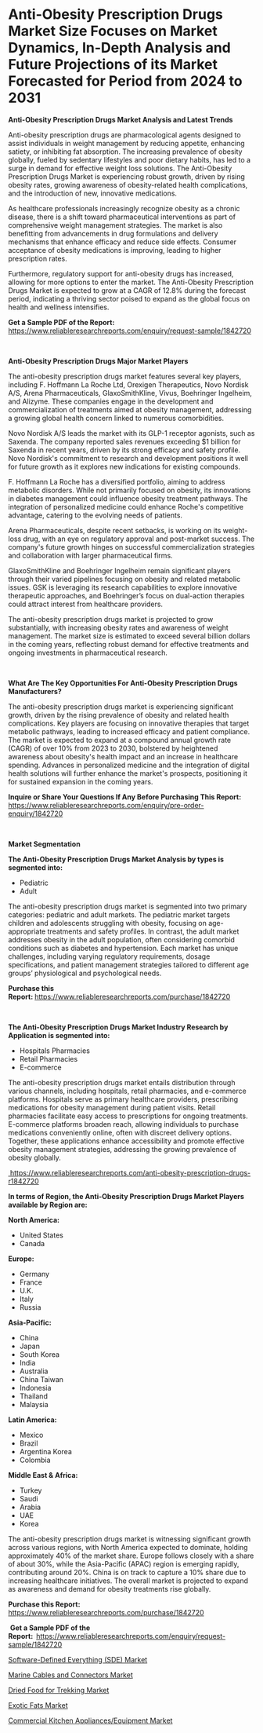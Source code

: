 <p><h1>Anti-Obesity Prescription Drugs Market Size Focuses on Market Dynamics, In-Depth Analysis and Future Projections of its Market Forecasted for Period from 2024 to 2031</h1></p><p><strong>Anti-Obesity Prescription Drugs Market Analysis and Latest Trends</strong></p>
<p><p>Anti-obesity prescription drugs are pharmacological agents designed to assist individuals in weight management by reducing appetite, enhancing satiety, or inhibiting fat absorption. The increasing prevalence of obesity globally, fueled by sedentary lifestyles and poor dietary habits, has led to a surge in demand for effective weight loss solutions. The Anti-Obesity Prescription Drugs Market is experiencing robust growth, driven by rising obesity rates, growing awareness of obesity-related health complications, and the introduction of new, innovative medications.</p><p>As healthcare professionals increasingly recognize obesity as a chronic disease, there is a shift toward pharmaceutical interventions as part of comprehensive weight management strategies. The market is also benefitting from advancements in drug formulations and delivery mechanisms that enhance efficacy and reduce side effects. Consumer acceptance of obesity medications is improving, leading to higher prescription rates.</p><p>Furthermore, regulatory support for anti-obesity drugs has increased, allowing for more options to enter the market. The Anti-Obesity Prescription Drugs Market is expected to grow at a CAGR of 12.8% during the forecast period, indicating a thriving sector poised to expand as the global focus on health and wellness intensifies.</p></p>
<p><strong>Get a Sample PDF of the Report:&nbsp;</strong> <a href="https://www.reliableresearchreports.com/enquiry/request-sample/1842720?utm_campaign=41&utm_medium=2&utm_source=Github&utm_content=ia&utm_term=01012025&utm_id=anti-obesity-prescription-drugs">https://www.reliableresearchreports.com/enquiry/request-sample/1842720</a></p>
<p>&nbsp;</p>
<p><strong>Anti-Obesity Prescription Drugs Major Market Players</strong></p>
<p><p>The anti-obesity prescription drugs market features several key players, including F. Hoffmann La Roche Ltd, Orexigen Therapeutics, Novo Nordisk A/S, Arena Pharmaceuticals, GlaxoSmithKline, Vivus, Boehringer Ingelheim, and Alizyme. These companies engage in the development and commercialization of treatments aimed at obesity management, addressing a growing global health concern linked to numerous comorbidities.</p><p>Novo Nordisk A/S leads the market with its GLP-1 receptor agonists, such as Saxenda. The company reported sales revenues exceeding $1 billion for Saxenda in recent years, driven by its strong efficacy and safety profile. Novo Nordisk's commitment to research and development positions it well for future growth as it explores new indications for existing compounds.</p><p>F. Hoffmann La Roche has a diversified portfolio, aiming to address metabolic disorders. While not primarily focused on obesity, its innovations in diabetes management could influence obesity treatment pathways. The integration of personalized medicine could enhance Roche's competitive advantage, catering to the evolving needs of patients.</p><p>Arena Pharmaceuticals, despite recent setbacks, is working on its weight-loss drug, with an eye on regulatory approval and post-market success. The company's future growth hinges on successful commercialization strategies and collaboration with larger pharmaceutical firms.</p><p>GlaxoSmithKline and Boehringer Ingelheim remain significant players through their varied pipelines focusing on obesity and related metabolic issues. GSK is leveraging its research capabilities to explore innovative therapeutic approaches, and Boehringer’s focus on dual-action therapies could attract interest from healthcare providers.</p><p>The anti-obesity prescription drugs market is projected to grow substantially, with increasing obesity rates and awareness of weight management. The market size is estimated to exceed several billion dollars in the coming years, reflecting robust demand for effective treatments and ongoing investments in pharmaceutical research.</p></p>
<p>&nbsp;</p>
<p><strong>What Are The Key Opportunities For Anti-Obesity Prescription Drugs Manufacturers?</strong></p>
<p><p>The anti-obesity prescription drugs market is experiencing significant growth, driven by the rising prevalence of obesity and related health complications. Key players are focusing on innovative therapies that target metabolic pathways, leading to increased efficacy and patient compliance. The market is expected to expand at a compound annual growth rate (CAGR) of over 10% from 2023 to 2030, bolstered by heightened awareness about obesity's health impact and an increase in healthcare spending. Advances in personalized medicine and the integration of digital health solutions will further enhance the market's prospects, positioning it for sustained expansion in the coming years.</p></p>
<p><strong>Inquire or Share Your Questions If Any Before Purchasing This Report:</strong> <a href="https://www.reliableresearchreports.com/enquiry/pre-order-enquiry/1842720?utm_campaign=41&utm_medium=2&utm_source=Github&utm_content=ia&utm_term=01012025&utm_id=anti-obesity-prescription-drugs">https://www.reliableresearchreports.com/enquiry/pre-order-enquiry/1842720</a></p>
<p>&nbsp;</p>
<p><strong>Market Segmentation</strong></p>
<p><strong>The Anti-Obesity Prescription Drugs Market Analysis by types is segmented into:</strong></p>
<p><ul><li>Pediatric</li><li>Adult</li></ul></p>
<p><p>The anti-obesity prescription drugs market is segmented into two primary categories: pediatric and adult markets. The pediatric market targets children and adolescents struggling with obesity, focusing on age-appropriate treatments and safety profiles. In contrast, the adult market addresses obesity in the adult population, often considering comorbid conditions such as diabetes and hypertension. Each market has unique challenges, including varying regulatory requirements, dosage specifications, and patient management strategies tailored to different age groups’ physiological and psychological needs.</p></p>
<p><strong>Purchase this Report:&nbsp;</strong><a href="https://www.reliableresearchreports.com/purchase/1842720?utm_campaign=41&utm_medium=2&utm_source=Github&utm_content=ia&utm_term=01012025&utm_id=anti-obesity-prescription-drugs">https://www.reliableresearchreports.com/purchase/1842720</a></p>
<p>&nbsp;</p>
<p><strong>The Anti-Obesity Prescription Drugs Market Industry Research by Application is segmented into:</strong></p>
<p><ul><li>Hospitals Pharmacies</li><li>Retail Pharmacies</li><li>E-commerce</li></ul></p>
<p><p>The anti-obesity prescription drugs market entails distribution through various channels, including hospitals, retail pharmacies, and e-commerce platforms. Hospitals serve as primary healthcare providers, prescribing medications for obesity management during patient visits. Retail pharmacies facilitate easy access to prescriptions for ongoing treatments. E-commerce platforms broaden reach, allowing individuals to purchase medications conveniently online, often with discreet delivery options. Together, these applications enhance accessibility and promote effective obesity management strategies, addressing the growing prevalence of obesity globally.</p></p>
<p><a href="https://www.reliableresearchreports.com/anti-obesity-prescription-drugs-r1842720?utm_campaign=41&utm_medium=2&utm_source=Github&utm_content=ia&utm_term=01012025&utm_id=anti-obesity-prescription-drugs">&nbsp;https://www.reliableresearchreports.com/anti-obesity-prescription-drugs-r1842720</a></p>
<p><strong>In terms of Region, the Anti-Obesity Prescription Drugs Market Players available by Region are:</strong></p>
<p>
    <p> <strong> North America: </strong>
        <ul>
            <li>United States</li>
            <li>Canada</li>
        </ul>
        </p> 
    <p> <strong> Europe: </strong>
        <ul>
            <li>Germany</li>
            <li>France</li>
            <li>U.K.</li>
            <li>Italy</li>
            <li>Russia</li>
        </ul>
        </p> 
    <p> <strong> Asia-Pacific: </strong>
        <ul>
            <li>China</li>
            <li>Japan</li>
            <li>South Korea</li>
            <li>India</li>
            <li>Australia</li>
            <li>China Taiwan</li>
            <li>Indonesia</li>
            <li>Thailand</li>
            <li>Malaysia</li>
        </ul>
        </p> 
    <p> <strong> Latin America: </strong>
        <ul>
            <li>Mexico</li>
            <li>Brazil</li>
            <li>Argentina Korea</li>
            <li>Colombia</li>
        </ul>
        </p> 
    <p> <strong> Middle East & Africa: </strong>
        <ul>
            <li>Turkey</li>
            <li>Saudi</li>
            <li>Arabia</li>
            <li>UAE</li>
            <li>Korea</li>
        </ul>
    </p>
    </p>
<p><p>The anti-obesity prescription drugs market is witnessing significant growth across various regions, with North America expected to dominate, holding approximately 40% of the market share. Europe follows closely with a share of about 30%, while the Asia-Pacific (APAC) region is emerging rapidly, contributing around 20%. China is on track to capture a 10% share due to increasing healthcare initiatives. The overall market is projected to expand as awareness and demand for obesity treatments rise globally.</p></p>
<p><strong>Purchase this Report: </strong><a href="https://www.reliableresearchreports.com/purchase/1842720?utm_campaign=41&utm_medium=2&utm_source=Github&utm_content=ia&utm_term=01012025&utm_id=anti-obesity-prescription-drugs">https://www.reliableresearchreports.com/purchase/1842720</a></p>
<p>&nbsp;<strong>Get a Sample PDF of the Report:&nbsp;&nbsp;</strong><a href="https://www.reliableresearchreports.com/enquiry/request-sample/1842720?utm_campaign=41&utm_medium=2&utm_source=Github&utm_content=ia&utm_term=01012025&utm_id=anti-obesity-prescription-drugs">https://www.reliableresearchreports.com/enquiry/request-sample/1842720</a></p>
<p><strong></strong></p>
<p><p><a href="https://github.com/kbollin866/Market-Research-Report-List-1/blob/main/software-defined-everything-sde-market.md?utm_campaign=41&utm_medium=2&utm_source=Github&utm_content=ia&utm_term=01012025&utm_id=anti-obesity-prescription-drugs">Software-Defined Everything (SDE) Market</a></p><p><a href="https://github.com/sca704osol/Market-Research-Report-List-1/blob/main/marine-cables-and-connectors-market.md?utm_campaign=41&utm_medium=2&utm_source=Github&utm_content=ia&utm_term=01012025&utm_id=anti-obesity-prescription-drugs">Marine Cables and Connectors Market</a></p><p><a href="https://github.com/sholympia197070/Market-Research-Report-List-1/blob/main/dried-food-for-trekking-market.md?utm_campaign=41&utm_medium=2&utm_source=Github&utm_content=ia&utm_term=01012025&utm_id=anti-obesity-prescription-drugs">Dried Food for Trekking Market</a></p><p><a href="https://github.com/janraimondo83/Market-Research-Report-List-1/blob/main/exotic-fats-market.md?utm_campaign=41&utm_medium=2&utm_source=Github&utm_content=ia&utm_term=01012025&utm_id=anti-obesity-prescription-drugs">Exotic Fats Market</a></p><p><a href="https://github.com/nicoletavirag/Market-Research-Report-List-5/blob/main/commercial-kitchen-appliancesequipment-market.md?utm_campaign=41&utm_medium=2&utm_source=Github&utm_content=ia&utm_term=01012025&utm_id=anti-obesity-prescription-drugs">Commercial Kitchen Appliances/Equipment Market</a></p></p>